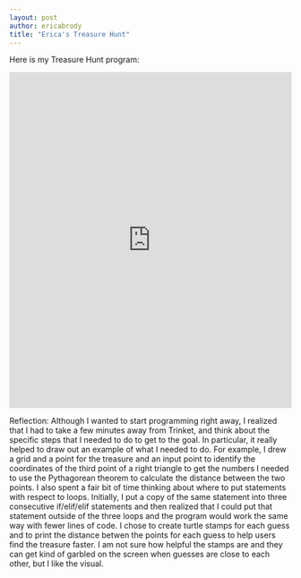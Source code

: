 ```yaml
---
layout: post
author: ericabrody
title: "Erica's Treasure Hunt"
---
```


Here is my Treasure Hunt program:
<iframe src="https://trinket.io/embed/python/1b91be4c12" width="100%" height="600" frameborder="0" marginwidth="0" marginheight="0" allowfullscreen></iframe>

Reflection:
Although I wanted to start programming right away, I realized that I had to take a few minutes away from Trinket, and think about the 
specific steps that I needed to do to get to the goal. In particular, it really helped to draw out an example of what I needed to do. 
For example, I drew a grid and a point for the treasure and an input point to identify the coordinates of the third point of a 
right triangle to get the numbers I needed to use the Pythagorean theorem to calculate the distance between the two points.
I also spent a fair bit of time thinking about where to put statements with respect to loops. Initially, I put a copy of the same statement
into three consecutive if/elif/elif statements and then realized that I could put that statement outside of the three loops and 
the program would work the same way with fewer lines of code. 
I chose to create turtle stamps for each guess and to print the distance betwen the points for each guess to help users find the treasure
faster. I am not sure how helpful the stamps are and they can get kind of garbled on the screen when guesses are close to each other,
but I like the visual.

